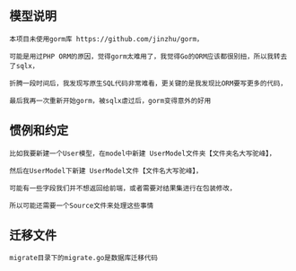 ## 模型说明

    本项目未使用gorm库 https://github.com/jinzhu/gorm，
    
    可能是用过PHP ORM的原因，觉得gorm太难用了，我觉得Go的ORM应该都很别扭，所以我转去了sqlx，
    
    折腾一段时间后，我发现写原生SQL代码非常难看，更关键的是我发现比ORM要写更多的代码，
    
    最后我再一次重新开始gorm，被sqlx虐过后，gorm变得意外的好用

## 惯例和约定

    比如我要新建一个User模型，在model中新建 UserModel文件夹【文件夹名大写驼峰】，
    
    然后在UserModel下新建 UserModel文件【文件名大写驼峰】，
    
    可能有一些字段我们并不想返回给前端，或者需要对结果集进行在包装修改，
    
    所以可能还需要一个Source文件来处理这些事情


## 迁移文件

    migrate目录下的migrate.go是数据库迁移代码
